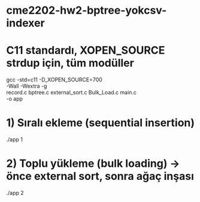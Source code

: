 # cme2202-hw2-bptree-yokcsv-indexer

# C11 standardı, XOPEN_SOURCE strdup için, tüm modüller
gcc -std=c11 -D_XOPEN_SOURCE=700 \
    -Wall -Wextra -g \
    record.c bptree.c external_sort.c Bulk_Load.c main.c \
    -o app

# 1) Sıralı ekleme (sequential insertion)
./app 1

# 2) Toplu yükleme (bulk loading) → önce external sort, sonra ağaç inşası
./app 2
